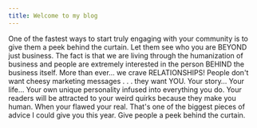 ```yaml
---
title: Welcome to my blog
---
```


One of the fastest ways to start truly engaging with your community is to give them a peek behind the curtain. Let them see who you are BEYOND just business.
The fact is that we are living through the humanization of business and people are extremely interested in the person BEHIND the business itself.
More than ever… we crave RELATIONSHIPS!
People don't want cheesy marketing messages . . . they want YOU.
Your story… Your life… Your own unique personality infused into everything you do.
Your readers will be attracted to your weird quirks because they make you human.
When your flawed your real.
That's one of the biggest pieces of advice I could give you this year.
Give people a peek behind the curtain.
